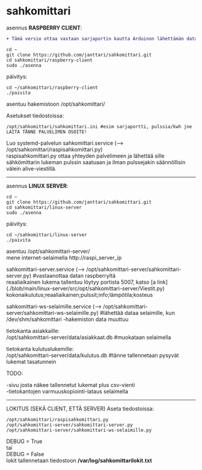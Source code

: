 # sahkomittari
asennus **RASPBERRY CLIENT**:  
```diff
+ Tämä versio ottaa vastaan sarjaportin kautta Arduinon lähettämän datan  
```


    cd ~
    git clone https://github.com/janttari/sahkomittari.git
    cd sahkomittari/raspberry-client
    sudo ./asenna

päivitys:

    cd ~/sahkomittari/raspberry-client
    ./paivita

asentuu hakemistoon /opt/sahkomittari/

Asetukset tiedostoissa:
```
/opt/sahkomittari/sahkomittari.ini #esim sarjaportti, pulssia/kwh jne LAITA TÄNNE PALVELIMEN OSOITE!
```


Luo systemd-palvelun sahkomittari.service (--> /opt/sahkomittari/raspisahkomittari.py)    
raspisahkomittari.py ottaa yhteyden palvelimeen ja lähettää sille sähkömittarin lukeman pulssin saatuaan ja ilman pulssejakin säännöllisin välein alive-viestillä.  

-------
asennus **LINUX SERVER**:

    cd ~
    git clone https://github.com/janttari/sahkomittari.git
    cd sahkomittari/linux-server
    sudo ./asenna 

päivitys: 

    cd ~/sahkomittari/linux-server 
    ./paivita 


asentuu /opt/sahkomittari-server/  
mene internet-selaimella http://raspi_server_ip  
  
 sahkomittari-server.service (--> /opt/sahkomittari-server/sahkomittari-server.py) #vastaanottaa datan raspberryltä  
 reaaliaikainen lukema tallentuu löytyy portista 5007, katso [a link] (./blob/main/linux-server/src/opt/sahkomittari-server/Viestit.py)
 kokonaikulutus;reaaliaikainen;pulssit;info;lämpötila;kosteus  
  
 
sahkomittari-ws-selaimille.service (--> /opt/sahkomittari-server/sahkomittari-ws-selaimille.py) #lähettää dataa selaimille, kun /dev/shm/sahkomittari -hakemiston data muuttuu  
  
  
tietokanta asiakkaille:  
/opt/sahkomittari-server/data/asiakkaat.db #muokataan selaimella  
  
tietokanta kulutuslukemille:  
/opt/sahkomittari-server/data/kulutus.db #tänne tallennetaan pysyvät lukemat tasatunnein  
  
  
TODO:  
  
-sivu josta näkee tallennetut lukemat plus csv-vienti  
-tietokantojen varmuuskopiointi-lataus selaimella  

-------
LOKITUS (SEKÄ CLIENT, ETTÄ SERVER)
Aseta tiedostoissa:
```
/opt/sahkomittari/raspisahkomittari.py
/opt/sahkomittari-server/sahkomittari-server.py
/opt/sahkomittari-server/sahkomittari-ws-selaimille.py
```
DEBUG = True  
tai  
DEBUG = False  
lokit tallennetaan tiedostoon **/var/log/sahkomittarilokit.txt**  

